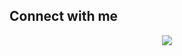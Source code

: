 

## Connect with me  
<div align="center">
<img src="https://discord.c99.nl/widget/theme-2/77379830824973للللل1112.png" align="center" height="" width="" />
</div>
 

